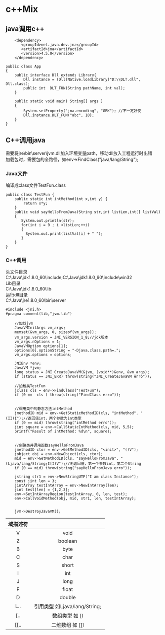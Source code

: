 # c++Mix

## java调用c++
```
    <dependency>
       <groupId>net.java.dev.jna</groupId>
       <artifactId>jna</artifactId>
       <version>4.5.0</version>
    </dependency>
```

```
public class App 
{
    public interface Dll extends Library{		
		Dll instance = (Dll)Native.loadLibrary("D:\\DLT.dll", Dll.class);
		public int  DLT_FUN(String pathName, int val);
	}

    public static void main( String[] args )
    {
        System.setProperty("jna.encoding", "GBK"); //不一定好使
        Dll.instance.DLT_FUN("abc", 10);
    }
}
```

## C++调用java

需要将jre\bin\server\jvm.dll加入环境变量path，移动dll放入工程运行时出错  
加载包时，需要包的全路径，如env->FindClass("java/lang/String");  

### Java文件 

编译成class文件TestFun.class  
```
public class TestFun {	
	public static int intMethod(int x,int y) {  
        return x*y;  
    }
	public void sayHelloFromJava(String str,int listLen,int[] listVal)
	{
	   System.out.println(str);
	   for(int i = 0 ; i <listLen;++i)
	   {
	     System.out.print(listVal[i] + " ");
	   } 
	}
}
```

### C++调用

头文件目录  
C:\Java\jdk1.8.0_60\include;C:\Java\jdk1.8.0_60\include\win32  
Lib目录  
C:\Java\jdk1.8.0_60\lib  
运行dll目录  
C:\Java\jre1.8.0_60\bin\server  


```
#include <jni.h>
#pragma comment(lib,"jvm.lib")

	//加载jvm
	JavaVMInitArgs vm_args;
	memset(&vm_args, 0, sizeof(vm_args));
	vm_args.version = JNI_VERSION_1_8;//jdk版本
	vm_args.nOptions = 1;
	JavaVMOption options[1];
	options[0].optionString = "-Djava.class.path=.";
	vm_args.options = options;

	JNIEnv *env;
	JavaVM *jvm;
	long status = JNI_CreateJavaVM(&jvm, (void**)&env, &vm_args);
	if (status == JNI_ERR) throw(string("JNI_CreateJavaVM erro"));

	//加载类TestFun
	jclass cls = env->FindClass("TestFun");
	if (0 ==  cls ) throw(string("FindClass erro"));


	//调用类中的静态方法intMethod
	jmethodID mid = env->GetStaticMethodID(cls, "intMethod", "(II)I");//返回值int，两个参数为int类型
	if (0 == mid) throw(string("intMethod erro"));
	jint square = env->CallStaticIntMethod(cls, mid, 5,5);
	printf("Result of intMethod: %d\n", square);


	//创建类并调用函数sayHelloFromJava
	jmethodID ctor = env->GetMethodID(cls, "<init>", "()V");
	jobject obj = env->NewObject(cls, ctor);
	mid = env->GetMethodID(cls, "sayHelloFromJava", "(Ljava/lang/String;I[I)V");//无返回值，第一个参数int，第二个String
	if (0 == mid) throw(string("sayHelloFromJava erro"));

	jstring str1 = env->NewStringUTF("I am class Instance");
	const jint len = 3;  
	jintArray testIntArray = env->NewIntArray(len);
	jint test[len] = {1,2,3};
	env->SetIntArrayRegion(testIntArray, 0, len, test);
	env->CallVoidMethod(obj, mid, str1, len, testIntArray);


	jvm->DestroyJavaVM();
```

|域描述符  |                                 |
|:-:      | :-:                             |
|V	      | void                            |
|Z	      | boolean                         |
|B	      | byte                            |
|C	      | char                            |
|S	      | short                           |
|I	      | int                             |
|J	      | long                            |
|F	      | float                           |
|D	      | double                          |
|L..	  | 引用类型 如Ljava/lang/String;    |
|[..	  | 数组类型 如 [I                   |
|[[..	  | 二维数组  如 [[I                 |
